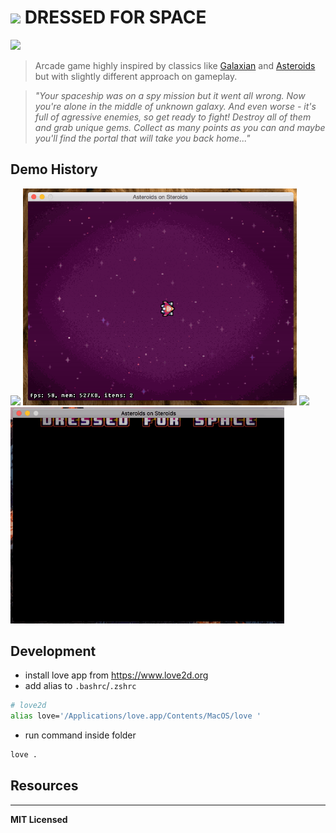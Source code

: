 # <img src="https://github.com/voronianski-on-games/dressed-for-space-game/raw/master/assets/images/life_icon.png" /> DRESSED FOR SPACE

![](https://img.shields.io/badge/status-wip-yellow.svg?style=flat)

> Arcade game highly inspired by classics like [Galaxian](https://en.wikipedia.org/wiki/Galaxian) and [Asteroids](https://en.wikipedia.org/wiki/Asteroids_(video_game)) but with slightly different approach on gameplay. 

> _"Your spaceship was on a spy mission but it went all wrong. Now you're alone in the middle of unknown galaxy. And even worse - it's full of agressive enemies, so get ready to fight! Destroy all of them and grab unique gems. Collect as many points as you can and maybe you'll find the portal that will take you back home..."_

## Demo History

<img src="https://github.com/voronianski-on-games/asteroids-on-steroids-love2d/raw/master/demos/demo1.gif" width="438">
<img src="https://github.com/voronianski-on-games/asteroids-on-steroids-love2d/raw/master/demos/demo2.gif" width="438">
<img src="https://github.com/voronianski-on-games/asteroids-on-steroids-love2d/raw/master/demos/demo3.gif" width="438">
<img src="https://github.com/voronianski-on-games/asteroids-on-steroids-love2d/raw/master/demos/demo4.gif" width="438">

## Development

- install love app from https://www.love2d.org
- add alias to `.bashrc`/`.zshrc`

```bash
# love2d
alias love='/Applications/love.app/Contents/MacOS/love '
```

- run command inside folder 

```bash
love .
```

## Resources

---

**MIT Licensed**
